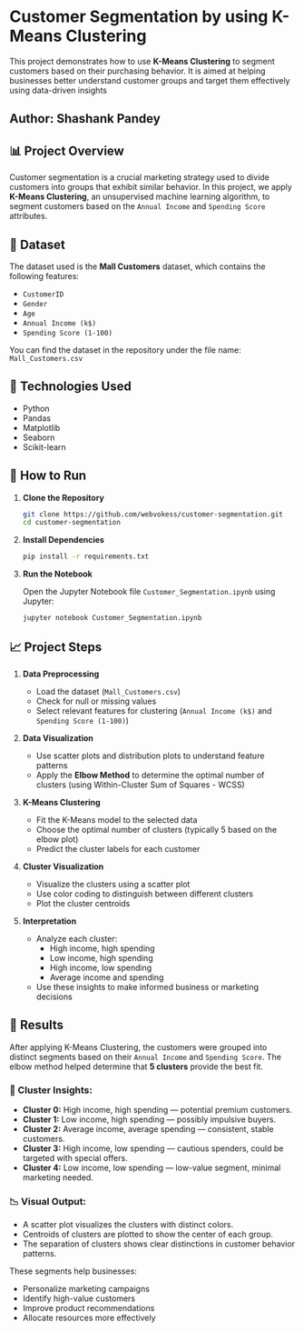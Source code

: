# Customer Segmentation by using K-Means Clustering

This project demonstrates how to use **K-Means Clustering** to segment customers based on their purchasing behavior. It is aimed at helping businesses better understand customer groups and target them effectively using data-driven insights    

        
## Author: Shashank Pandey  

## 📊 Project Overview

Customer segmentation is a crucial marketing strategy used to divide customers into groups that exhibit similar behavior. In this project, we apply **K-Means Clustering**, an unsupervised machine learning algorithm, to segment customers based on the `Annual Income` and `Spending Score` attributes.

## 📁 Dataset

The dataset used is the **Mall Customers** dataset, which contains the following features:

- `CustomerID`
- `Gender`
- `Age`
- `Annual Income (k$)`
- `Spending Score (1-100)`

You can find the dataset in the repository under the file name: `Mall_Customers.csv`

## 🔧 Technologies Used

- Python
- Pandas
- Matplotlib
- Seaborn
- Scikit-learn

## 🚀 How to Run

1. **Clone the Repository**

   ```bash
   git clone https://github.com/webvokess/customer-segmentation.git
   cd customer-segmentation

2. **Install Dependencies**

    ```bash
   pip install -r requirements.txt

    
3. **Run the Notebook**

   Open the Jupyter Notebook file `Customer_Segmentation.ipynb` using Jupyter:

   ```bash
   jupyter notebook Customer_Segmentation.ipynb

## 📈 Project Steps

1. **Data Preprocessing**
   - Load the dataset (`Mall_Customers.csv`)
   - Check for null or missing values
   - Select relevant features for clustering (`Annual Income (k$)` and `Spending Score (1-100)`)

2. **Data Visualization**
   - Use scatter plots and distribution plots to understand feature patterns
   - Apply the **Elbow Method** to determine the optimal number of clusters (using Within-Cluster Sum of Squares - WCSS)

3. **K-Means Clustering**
   - Fit the K-Means model to the selected data
   - Choose the optimal number of clusters (typically 5 based on the elbow plot)
   - Predict the cluster labels for each customer

4. **Cluster Visualization**
   - Visualize the clusters using a scatter plot
   - Use color coding to distinguish between different clusters
   - Plot the cluster centroids

5. **Interpretation**
   - Analyze each cluster:
     - High income, high spending
     - Low income, high spending
     - High income, low spending
     - Average income and spending
   - Use these insights to make informed business or marketing decisions


## 📌 Results

After applying K-Means Clustering, the customers were grouped into distinct segments based on their `Annual Income` and `Spending Score`. The elbow method helped determine that **5 clusters** provide the best fit.

### 🔹 Cluster Insights:

- **Cluster 0:** High income, high spending — potential premium customers.
- **Cluster 1:** Low income, high spending — possibly impulsive buyers.
- **Cluster 2:** Average income, average spending — consistent, stable customers.
- **Cluster 3:** High income, low spending — cautious spenders, could be targeted with special offers.
- **Cluster 4:** Low income, low spending — low-value segment, minimal marketing needed.

### 📉 Visual Output:

- A scatter plot visualizes the clusters with distinct colors.
- Centroids of clusters are plotted to show the center of each group.
- The separation of clusters shows clear distinctions in customer behavior patterns.

These segments help businesses:
- Personalize marketing campaigns
- Identify high-value customers
- Improve product recommendations
- Allocate resources more effectively

